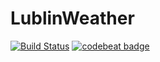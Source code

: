 # LublinWeather

[![Build Status](https://www.bitrise.io/app/de76550e8a683641.svg?token=XuReGc_dBjEYTbkkbPwldg&branch=master)](https://www.bitrise.io/app/de76550e8a683641)
[![codebeat badge](https://codebeat.co/badges/3f5a2ec4-e346-447d-bdd2-7818f490bd56)](https://codebeat.co/projects/github-com-czerenkow-lublinweather)

